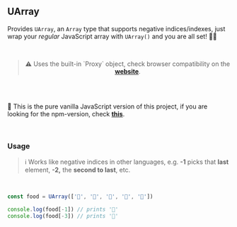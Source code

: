 ## UArray

Provides `UArray`, an `Array` type that supports negative indices/indexes, just wrap your _regular_ JavaScript array with `UArray()` and you are all set! 🎉🙌

<br>

<blockquote align="center"> ⚠ Uses the built-in `Proxy` object, check browser compatibility on the <a href="https://caniuse.com/proxy)"><strong>website</strong></a>.
</blockquote>

<br>
<br>

📢 This is the pure vanilla JavaScript version of this project, if you are looking for the npm-version, check **[this](https://github.com/igorskyflyer/npm-uarray)**.

<br>

### Usage

> ℹ Works like negative indices in other languages, e.g. **-1** picks that **last** element, **-2,** the **second to last**, etc.

<br>

```js
const food = UArray(['🍟', '🌭', '🍿', '🥙', '🥓'])

console.log(food[-1]) // prints '🥓'
console.log(food[-3]) // prints '🍿'
```
